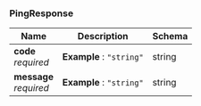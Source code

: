 
<a name="pingresponse"></a>
### PingResponse

|Name|Description|Schema|
|---|---|---|
|**code**  <br>*required*|**Example** : `"string"`|string|
|**message**  <br>*required*|**Example** : `"string"`|string|



